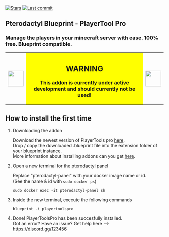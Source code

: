 [![Stars](https://img.shields.io/github/stars/MrAhmalo/pterodactyl-themes)](#) [![Last commit](https://img.shields.io/github/last-commit/MrAhmalo/pterodactyl-themes)](#)

## Pterodactyl Blueprint - PlayerTool Pro
### Manage the players in your minecraft server with ease. 100% free. Blueprint compatible.

<table>
<tr>
<td><img src="https://www.pngall.com/wp-content/uploads/8/Red-Warning-PNG-Free-Download.png" width="50"></td>
<td align="center" bgcolor="#FFFF00">

## WARNING
  
**This addon is currently under active development and should currently not be used!**

</td>
<td><img src="https://www.pngall.com/wp-content/uploads/8/Red-Warning-PNG-Free-Download.png" width="50"></td>
</tr>
</table>

## How to install the first time 

1. Downloading the addon
	 
	 Download the newest version of PlayerTools pro [here](example.com). <br>
	 Drop / copy the downloaded .blueprint file into the extension folder of your blueprint instance.<br>
	 More information about installing addons can you get [here](example.com).<br>

2. Open a new terminal for the pterodactyl panel
   
   Replace "pterodactyl-panel" with your docker image name or id. <br>
   (See the name & id with ```sudo docker ps```)
   ```shell
   sudo docker exec -it pterodactyl-panel sh
   ```

3. Inside the new terminal, execute the following commands
   ```shell
   blueprint -i playertoolspro
   ```

4. Done! PlayerToolsPro has been succesfully installed. <br>
	 Got an error? Have an issue? Get help here --> https://discord.gg/123456
